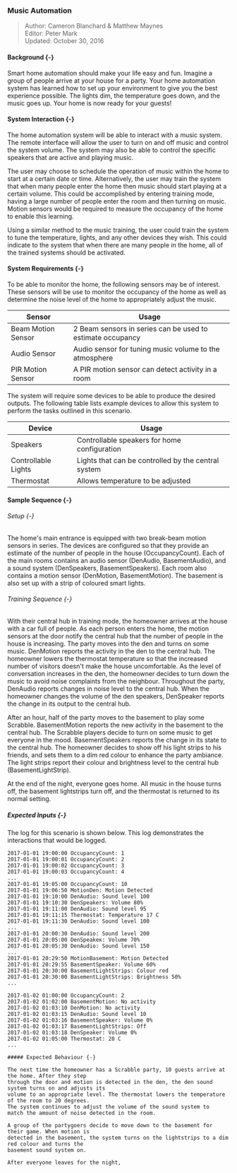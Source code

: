 ### Music Automation

> Author: Cameron Blanchard & Matthew Maynes <br/>
> Editor: Peter Mark <br/>
> Updated: October 30, 2016 <br/>

#### Background {-}

Smart home automation should make your life easy and fun. Imagine a group of people arrive at your
house for a party. Your home automation system has learned how to set up your environment to give
you the best experience possible. The lights dim, the temperature goes down, and the music goes up.
Your home is now ready for your guests!

#### System Interaction {-}

The home automation system will be able to interact with a music system. The remote interface will
allow the user to turn on and off music and control the system volume. The system may also be able
to control the specific speakers that are active and playing music.

The user may choose to schedule the operation of music within the home to start at a certain date
or time. Alternatively, the user may train the system that when many people enter the home then
music should start playing at a certain volume. This could be accomplished by entering training
mode, having a large number of people enter the room and then turning on music. Motion sensors would
be required to measure the occupancy of the home to enable this learning.

Using a similar method to the music training, the user could train the system to tune the
temperature, lights, and any other devices they wish. This could indicate to the system that
when there are many people in the home, all of the trained systems should be activated.


#### System Requirements {-}

To be able to monitor the home, the following sensors may be of interest. These sensors will be
use to monitor the occupancy of the home as well as determine the noise level of the home to
appropriately adjust the music.

| Sensor             | Usage                                                      |
| ------------------ | ---------------------------------------------------------- |
| Beam Motion Sensor | 2 Beam sensors in series can be used to estimate occupancy |
| Audio Sensor       | Audio sensor for tuning music volume to the atmosphere     |
| PIR Motion Sensor  | A PIR motion sensor can detect activity in a room          |

The system will require some devices to be able to produce the desired outputs. The following
table lists example devices to allow this system to perform the tasks outlined in this
scenario.

| Device              | Usage                                               |
| ------------------- | --------------------------------------------------- |
| Speakers            | Controllable speakers for home configuration        |
| Controllable Lights | Lights that can be controlled by the central system |
| Thermostat          | Allows temperature to be adjusted                   |

#### Sample Sequence {-}

###### Setup {-}

The home's main entrance is equipped with two break-beam motion sensors in series. The devices are
configured so that they provide an estimate of the number of people in the house (OccupancyCount).
Each of the main rooms contains an audio sensor (DenAudio, BasementAudio), and a sound system 
(DenSpeakers, BasementSpeakers). Each room also contains a motion sensor 
(DenMotion, BasementMotion). The basement is also set up with a strip of coloured smart lights.

###### Training Sequence {-}

With their central hub in training mode, the homeowner arrives at the house with a car full of 
people. As each person enters the home, the motion sensors at the door notify the central hub that
the number of people in the house is increasing. The party moves into the den and turns on some music. 
DenMotion reports the activity in the den to the central hub. The homeowner lowers the thermostat
temperature so that the increased number of visitors doesn't make the house uncomfortable.
As the level of conversation increases in the den, the homeowner decides to turn down the music to 
avoid noise complaints from the neighbour. Throughout the party, DenAudio reports changes in noise 
level to the central hub. When the homeowner changes the volume of the den speakers, DenSpeaker 
reports the change in its output to the central hub.

After an hour, half of the party moves to the basement to play some Scrabble. BasementMotion reports
the new activity in the basement to the central hub. The Scrabble players decide to turn on some 
music to get everyone in the mood. BasementSpeakers reports the change in its state to the central 
hub. The homeowner decides to show off his light strips to his friends, and sets them to a dim red
colour to enhance the party ambiance. The light strips report their colour and brightness level to 
the central hub (BasementLightStrip).

At the end of the night, everyone goes home. All music in the house turns off, the basement 
lightstrips turn off, and the thermostat is returned to its normal setting.

##### Expected Inputs {-}

The log for this scenario is shown below. This log demonstrates the interactions that would
be logged. 

```
2017-01-01 19:00:00 OccupancyCount: 1
2017-01-01 19:00:01 OccupancyCount: 2
2017-01-01 19:00:02 OccupancyCount: 3
2017-01-01 19:00:03 OccupancyCount: 4
...
2017-01-01 19:05:00 OccupancyCount: 10
2017-01-01 19:06:50 MotionDen: Motion Detected
2017-01-01 19:10:00 DenAudio: Sound level 100
2017-01-01 19:10:30 DenSpeakers: Volume 80%
2017-01-01 19:11:00 DenAudio: Sound level 95
2017-01-01 19:11:15 Thermostat: Temperature 17 C
2017-01-01 19:11:30 DenAudio: Sound level 100
...
2017-01-01 20:00:30 DenAudio: Sound level 200
2017-01-01 20:05:00 DenSpeakeк: Volume 70%
2017-01-01 20:05:30 DenAudio: Sound level 150
...
2017-01-01 20:29:50 MotionBasement: Motion Detected
2017-01-01 20:29:55 BasementSpeaker: Volume 60%
2017-01-01 20:30:00 BasementLightStrips: Colour red
2017-01-01 20:30:00 BasementLightStrips: Brightness 50%
...

2017-01-02 01:00:00 OccupancyCount: 2
2017-01-02 01:02:00 BasementMotion: No activity
2017-01-02 01:03:10 DenMotion: No activity
2017-01-02 01:03:15 DenAudio: Sound level 10
2017-01-02 01:03:16 BasementSpeaker: Volume 0%
2017-01-02 01:03:17 BasementLightStrips: Off
2017-01-02 01:03:18 DenSpeaker: Volume 0%
2017-01-02 01:05:00 Thermostat: 20 C
...

##### Expected Behaviour {-}

The next time the homeowner has a Scrabble party, 10 guests arrive at the home. After they step
through the door and motion is detected in the den, the den sound system turns on and adjusts its
volume to an appropriate level. The thermostat lowers the temperature of the room to 20 degrees. 
The system continues to adjust the volume of the sound system to 
match the amount of noise detected in the room.

A group of the partygoers decide to move down to the basement for their game. When motion is 
detected in the basement, the system turns on the lightstrips to a dim red colour and turns the 
basement sound system on.

After everyone leaves for the night, 